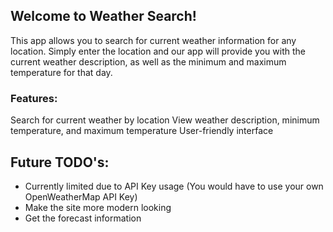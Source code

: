 ## Welcome to Weather Search!

This app allows you to search for current weather information for any location. 
Simply enter the location and our app will provide you with the current weather description, as well as the minimum and maximum temperature for that day.

### Features:
Search for current weather by location
View weather description, minimum temperature, and maximum temperature
User-friendly interface


## Future TODO's:
* Currently limited due to API Key usage (You would have to use your own OpenWeatherMap API Key)
* Make the site more modern looking
* Get the forecast information 
